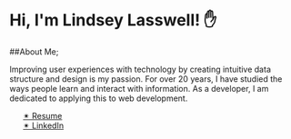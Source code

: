 # Hi, I'm **Lindsey Lasswell**! &#9995;

##About Me;

Improving user experiences with technology by creating intuitive data structure and design is my passion. For over 20 years, I have studied the ways
      people learn and interact with information. As a developer, I am dedicated to applying this to web development.
    <ul>
      <a href="https://docs.google.com/document/d/18oq8XR_t9gSLPPdZIcYlQQ7Nhbe1srWKFl3zYRV_ank/edit?usp=sharing">&#10036; Resume</a> <br>
      <a href="https://www.linkedin.com/in/llasswell/">&#10036; LinkedIn</a>
    </ul>
  </body>
  
</html>
